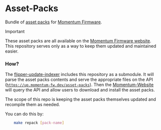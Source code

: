 # Asset-Packs
Bundle of [asset packs](https://github.com/Next-Flip/Momentum-Firmware/blob/dev/documentation/file_formats/AssetPacks.md) for [Momentum Firmware](https://github.com/Next-Flip/Momentum-Firmware).

> [!IMPORTANT]
> These asset packs are all available on the [Momentum Firmware website](https://momentum-fw.dev/asset-packs).
> This repository serves only as a way to keep them updated and maintained easier.

### How?
The [flipper-update-indexer](https://github.com/Next-Flip/flipper-update-indexer) includes this repository as a submodule. It will parse the asset packs contents and serve the appropriate files on the API ([`https://up.momentum-fw.dev/asset-packs`](https://up.momentum-fw.dev/asset-packs)). Then the [Momentum-Website](https://github.com/Next-Flip/Momentum-Website) will query the API and allow users to download and install the asset packs.

The scope of this repo is keeping the asset packs themselves updated and recompile them as needed.

You can do this by:
```bash
    make repack [pack-name]
```